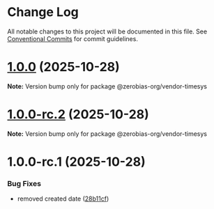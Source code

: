 # Change Log

All notable changes to this project will be documented in this file.
See [Conventional Commits](https://conventionalcommits.org) for commit guidelines.

# [1.0.0](https://github.com/zerobias-org/vendor/compare/@zerobias-org/vendor-timesys@1.0.0-rc.2...@zerobias-org/vendor-timesys@1.0.0) (2025-10-28)

**Note:** Version bump only for package @zerobias-org/vendor-timesys





# [1.0.0-rc.2](https://github.com/zerobias-org/vendor/compare/@zerobias-org/vendor-timesys@1.0.0-rc.1...@zerobias-org/vendor-timesys@1.0.0-rc.2) (2025-10-28)

**Note:** Version bump only for package @zerobias-org/vendor-timesys





# 1.0.0-rc.1 (2025-10-28)


### Bug Fixes

* removed created date ([28b11cf](https://github.com/zerobias-org/vendor/commit/28b11cf2563e9cdadd4b1dc83edd60d2fcd01df0))
